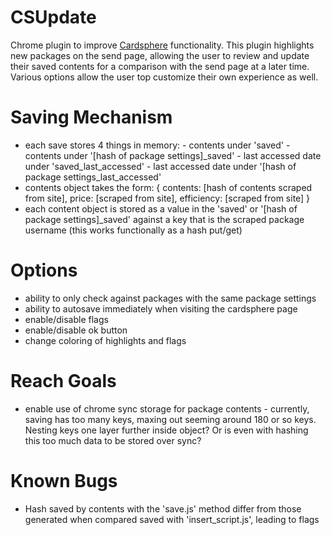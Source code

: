 # CSUpdate
Chrome plugin to improve <a href="https://www.cardsphere.com">Cardsphere</a> functionality. This plugin highlights new packages on the send page, allowing the user to review and update their saved contents for a comparison with the send page at a later time. Various options allow the user top customize their own experience as well.

# Saving Mechanism
- each save stores 4 things in memory:
		- contents under 'saved'
		- contents under '[hash of package settings]_saved'
		- last accessed date under 'saved_last_accessed'
		- last accessed date under '[hash of package settings_last_accessed'
- contents object takes the form:
{ contents: [hash of contents scraped from site],
	price: [scraped from site],
	efficiency: [scraped from site] }
- each content object is stored as a value in the 'saved' or '[hash of package settings]_saved' against a key that is the scraped package username (this works functionally as a hash put/get)

# Options
- ability to only check against packages with the same package settings
- ability to autosave immediately when visiting the cardsphere page
- enable/disable flags
- enable/disable ok button
- change coloring of highlights and flags

# Reach Goals
- enable use of chrome sync storage for package contents - currently, saving has too many keys, maxing out seeming around 180 or so keys. Nesting keys one layer further inside object? Or is even with hashing this too much data to be stored over sync?

# Known Bugs
- Hash saved by contents with the 'save.js' method differ from those generated when compared saved with 'insert_script.js', leading to flags
